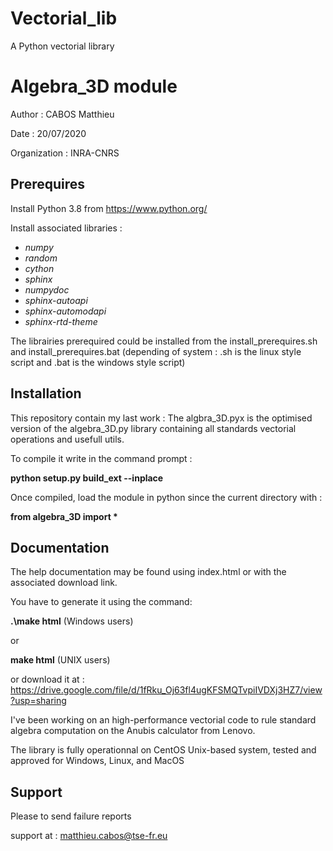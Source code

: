 # Vectorial_lib
A Python vectorial library

# Algebra_3D module

Author : CABOS Matthieu

Date : 20/07/2020

Organization : INRA-CNRS

Prerequires
-----------
Install Python 3.8 from https://www.python.org/

Install associated libraries :
 * *numpy*
 * *random*
 * *cython*
 * *sphinx*
 * *numpydoc*
 * *sphinx-autoapi*
 * *sphinx-automodapi*
 * *sphinx-rtd-theme*
 
 The librairies prerequired could be installed from the install_prerequires.sh and install_prerequires.bat 
 (depending of system : .sh is the linux style script and .bat is the windows style script)
 
 Installation
 ------------
 
 This repository contain my last work :
 The algbra_3D.pyx is the optimised version of the algebra_3D.py library containing all standards
 vectorial operations and usefull utils.
 
 To compile it write in the command prompt :
 
 **python setup.py build_ext --inplace**
 
 Once compiled, load the module in python since the current directory with :
 
 **from algebra_3D import \***
 
 Documentation
 -------------
 
 The help documentation may be found using index.html or with the associated download link.
 
 You have to generate it using the command:
 
 **.\make html**     (Windows users)

or

**make html**         (UNIX users)

or download it at : https://drive.google.com/file/d/1fRku_Oj63fl4ugKFSMQTvpiIVDXj3HZ7/view?usp=sharing

I've been working on an high-performance vectorial code to rule standard algebra computation
on the Anubis calculator from Lenovo.

The library is fully operationnal on CentOS Unix-based system, tested and approved for Windows, Linux, and MacOS

Support
-------

Please to send failure reports

support at : matthieu.cabos@tse-fr.eu
